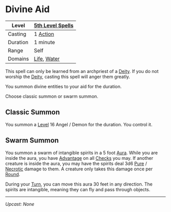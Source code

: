 # Divine Aid

| Level    | [5th Level Spells](5th%20Level%20Spells.md)                                    |
| -------- | ------------------------------------------------------------------------------ |
| Casting  | 1 [Action](../../../../Game%20Procedures/Core%20Procedures/Action.md)          |
| Duration | 1 minute                                                                       |
| Range    | Self                                                                           |
| Domains  | [Life](../../Spell%20Domains/Life.md), [Water](../../Spell%20Domains/Water.md) |

This spell can only be learned from an archpriest of a [Deity](../../../Deities.md). If you do not worship the [Deity](../../../Deities.md), casting this spell will anger them greatly.

You summon divine entities to your aid for the duration.

Choose classic summon or swarm summon.

## Classic Summon

You summon a [Level](../../../../Player%20Characters/Derived%20Statistics/Level.md) 16 Angel / Demon for the duration. You control it.

## Swarm Summon

You summon a swarm of intangible spirits in a 5 foot [Aura](../../Areas%20of%20Effect/Aura.md). While you are inside the aura, you have [Advantage](../../../../Game%20Procedures/Die%20Rolling%20Mechanics/Advantage.md) on all [Checks](../../../../Game%20Procedures/Core%20Procedures/Check.md) you may. If another creature is inside the aura, you may have the spirits deal 3d6 [Pure](../../../../Game%20Procedures/Combat/Damage%20Types/Pure.md) / [Necrotic](../../../../Game%20Procedures/Combat/Damage%20Types/Necrotic.md) damage to them. A creature only takes this damage once per [Round](../../../../Game%20Procedures/Core%20Procedures/Round.md).

During your [Turn](../../../../Game%20Procedures/Core%20Procedures/Turn.md), you can move this aura 30 feet in any direction. The spirits are intangible, meaning they can fly and pass through objects.

---
*Upcast: None*
